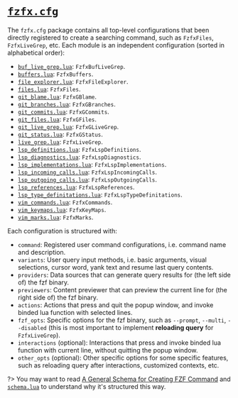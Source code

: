 # [`fzfx.cfg`](https://github.com/linrongbin16/fzfx.nvim/tree/main/lua/fzfx/cfg)

The `fzfx.cfg` package contains all top-level configurations that been directly registered to create a searching command, such as `FzfxFiles`, `FzfxLiveGrep`, etc. Each module is an independent configuration (sorted in alphabetical order):

- [`buf_live_grep.lua`](https://github.com/linrongbin16/fzfx.nvim/blob/main/lua/fzfx/cfg/buf_live_grep.lua): `FzfxBufLiveGrep`.
- [`buffers.lua`](https://github.com/linrongbin16/fzfx.nvim/blob/main/lua/fzfx/cfg/buffers.lua): `FzfxBuffers`.
- [`file_explorer.lua`](https://github.com/linrongbin16/fzfx.nvim/blob/main/lua/fzfx/cfg/file_explorer.lua): `FzfxFileExplorer`.
- [`files.lua`](https://github.com/linrongbin16/fzfx.nvim/blob/main/lua/fzfx/cfg/files.lua): `FzfxFiles`.
- [`git_blame.lua`](https://github.com/linrongbin16/fzfx.nvim/blob/main/lua/fzfx/cfg/git_blame.lua): `FzfxGBlame`.
- [`git_branches.lua`](https://github.com/linrongbin16/fzfx.nvim/blob/main/lua/fzfx/cfg/git_branches.lua): `FzfxGBranches`.
- [`git_commits.lua`](https://github.com/linrongbin16/fzfx.nvim/blob/main/lua/fzfx/cfg/git_commits.lua): `FzfxGCommits`.
- [`git_files.lua`](https://github.com/linrongbin16/fzfx.nvim/blob/main/lua/fzfx/cfg/git_files.lua): `FzfxGFiles`.
- [`git_live_grep.lua`](https://github.com/linrongbin16/fzfx.nvim/blob/main/lua/fzfx/cfg/git_live_grep.lua): `FzfxGLiveGrep`.
- [`git_status.lua`](https://github.com/linrongbin16/fzfx.nvim/blob/main/lua/fzfx/cfg/git_status.lua): `FzfxGStatus`.
- [`live_grep.lua`](https://github.com/linrongbin16/fzfx.nvim/blob/main/lua/fzfx/cfg/live_grep.lua): `FzfxLiveGrep`.
- [`lsp_definitions.lua`](https://github.com/linrongbin16/fzfx.nvim/blob/main/lua/fzfx/cfg/lsp_definitions.lua): `FzfxLspDefinitions`.
- [`lsp_diagnostics.lua`](https://github.com/linrongbin16/fzfx.nvim/blob/main/lua/fzfx/cfg/lsp_diagnostics.lua): `FzfxLspDiagnostics`.
- [`lsp_implementations.lua`](https://github.com/linrongbin16/fzfx.nvim/blob/main/lua/fzfx/cfg/lsp_implementations.lua): `FzfxLspImplementations`.
- [`lsp_incoming_calls.lua`](https://github.com/linrongbin16/fzfx.nvim/blob/main/lua/fzfx/cfg/lsp_incoming_calls.lua): `FzfxLspIncomingCalls`.
- [`lsp_outgoing_calls.lua`](https://github.com/linrongbin16/fzfx.nvim/blob/main/lua/fzfx/cfg/lsp_outgoing_calls.lua): `FzfxLspOutgoingCalls`.
- [`lsp_references.lua`](https://github.com/linrongbin16/fzfx.nvim/blob/main/lua/fzfx/cfg/lsp_references.lua): `FzfxLspReferences`.
- [`lsp_type_definitations.lua`](https://github.com/linrongbin16/fzfx.nvim/blob/main/lua/fzfx/cfg/lsp_type_definitations.lua): `FzfxLspTypeDefinitations`.
- [`vim_commands.lua`](https://github.com/linrongbin16/fzfx.nvim/blob/main/lua/fzfx/cfg/vim_commands.lua): `FzfxCommands`.
- [`vim_keymaps.lua`](https://github.com/linrongbin16/fzfx.nvim/blob/main/lua/fzfx/cfg/vim_keymaps.lua): `FzfxKeyMaps`.
- [`vim_marks.lua`](https://github.com/linrongbin16/fzfx.nvim/blob/main/lua/fzfx/cfg/vim_marks.lua): `FzfxMarks`.

Each configuration is structured with:

- `command`: Registered user command configurations, i.e. command name and description.
- `variants`: User query input methods, i.e. basic arguments, visual selections, cursor word, yank text and resume last query contents.
- `providers`: Data sources that can generate query results for (the left side of) the fzf binary.
- `previewers`: Content previewer that can preview the current line for (the right side of) the fzf binary.
- `actions`: Actions that press and quit the popup window, and invoke binded lua function with selected lines.
- `fzf_opts`: Specific options for the fzf binary, such as `--prompt`, `--multi`, `--disabled` (this is most important to implement **reloading query** for `FzfxLiveGrep`).
- `interactions` (optional): Interactions that press and invoke binded lua function with current line, without quitting the popup window.
- `other_opts` (optional): Other specific options for some specific features, such as reloading query after interactions, customized contexts, etc.

?> You may want to read [A General Schema for Creating FZF Command](https://linrongbin16.github.io/fzfx.nvim/#/GenericSchema.md) and [`schema.lua`](https://github.com/linrongbin16/fzfx.nvim/blob/main/lua/fzfx/schema.lua) to understand why it's structured this way.
